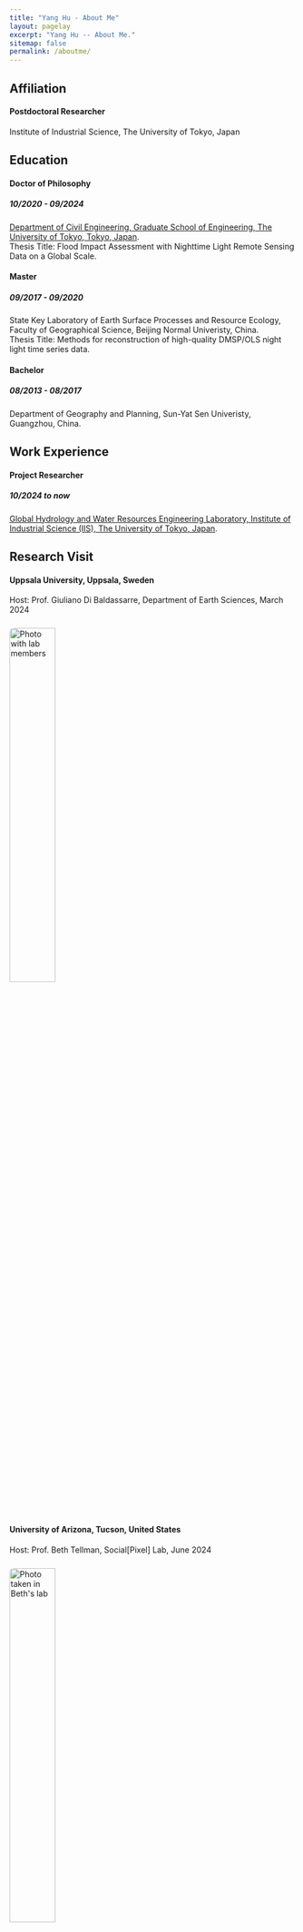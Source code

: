```yaml
---
title: "Yang Hu - About Me"
layout: pagelay
excerpt: "Yang Hu -- About Me."
sitemap: false
permalink: /aboutme/
---
```

## Affiliation
#### Postdoctoral Researcher
Institute of Industrial Science, The University of Tokyo, Japan

## Education
#### Doctor of Philosophy   
##### 10/2020 - 09/2024   
[Department of Civil Engineering, Graduate School of Engineering, The University of Tokyo, Tokyo, Japan]("https://www.civil.t.u-tokyo.ac.jp/en/"). <br>
Thesis Title: Flood Impact Assessment with Nighttime Light Remote Sensing Data on a Global Scale.
#### Master
##### 09/2017 - 09/2020
State Key Laboratory of Earth Surface Processes and Resource Ecology, Faculty of Geographical Science, Beijing Normal Univeristy, China.<br>
Thesis Title: Methods for reconstruction of high-quality DMSP/OLS night light time series data.
#### Bachelor
##### 08/2013 - 08/2017
Department of Geography and Planning, Sun-Yat Sen Univeristy, Guangzhou, China.

## Work Experience
#### Project Researcher 
##### 10/2024 to now 
[Global Hydrology and Water Resources Engineering Laboratory, Institute of Industrial Science (IIS), The University of Tokyo, Japan]("https://global-hydrodynamics.github.io/"). 

## Research Visit  
#### Uppsala University, Uppsala, Sweden  
Host: Prof. Giuliano Di Baldassarre,  Department of Earth Sciences, March 2024

<img 
  src="{{ site.url }}{{ site.baseurl }}/images/picture/Uppsala.jpg" 
  style="width: 40%; border-radius: 8px; margin-top: 10px;" 
  alt="Photo with lab members"
/>

#### University of Arizona, Tucson, United States  
Host: Prof. Beth Tellman, Social[Pixel] Lab, June 2024

<img 
  src="{{ site.url }}{{ site.baseurl }}/images/picture/Arizona.jpg" 
  style="width: 40%; border-radius: 8px; margin-top: 10px;" 
  alt="Photo taken in Beth's lab"
/>
 
  
